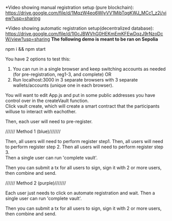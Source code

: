 \*Video showing manual registration setup (pure blockchain): https://drive.google.com/file/d/1MqzW4eo6WIyVV1MibTqgKWJ_MCc1_z2j/view?usp=sharing

\*Video showing automatic registration setup(decentralized database): https://drive.google.com/file/d/1l0cJBWVhG0HEKmEmKFEwDqzJ9rNzoDcW/view?usp=sharing
**The following demo is meant to be ran on Sepolia**

npm i && npm start

You have 2 options to test this:

1. You can run in a single browser and keep switching accounts as needed (for pre-registration, reg1-3, and complete)
   OR
2. Run localhost:3000 in 3 separate browsers with 3 separate wallets/accounts (unique one in each browser).

You will want to edit App.js and put in some public addresses you have control over in the createVault function.  
Click vault create, which will create a smart contract that the participants willuse to interact with eachother.

Then, each user will need to pre-register.

////// Method 1 (blue)///////

Then, all users will need to perform register step1. Then, all users will need to perform register step 2. Then all users will need to perform register step 3.  
Then a single user can run 'complete vault'.

Then you can submit a tx for all users to sign, sign it with 2 or more users, then combine and send.

////// Method 2 (purple)///////

Each user just needs to click on automate registration and wait.
Then a single user can run 'complete vault'.

Then you can submit a tx for all users to sign, sign it with 2 or more users, then combine and send.
